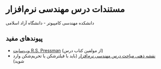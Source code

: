 # مستندات درس مهندسی نرم‌افزار
دانشکده مهندسی کامپیوتر - دانشگاه آزاد اسلامی

## پیوندهای مفید
- [وب‌سایت R.S. Pressman](http://www.rspa.com/) (از مولفین کتاب درس)
- [نقشه ذهنی مباحث درس مهندسی نرم‌افزار](https://miro.com/app/board/uXjVNNeNjlw=/?share_link_id=884603052370) (باید با فیلترشکن یا تحریم‌شکن وارد شوید)
